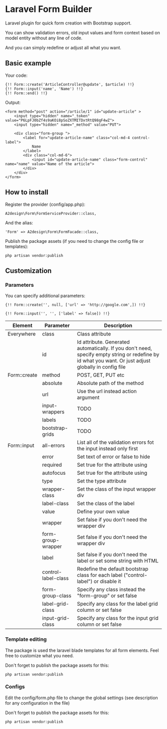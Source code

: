 # Laravel Form Builder

Laravel plugin for quick form creation with Bootstrap support. 

You can show validation errors, old input values and form context based on model entity without any line of code. 

And you can simply redefine or adjust all what you want.

## Basic example

Your code:

```
{!! Form::create('ArticleController@update', $article) !!}
{!! Form::input('name', 'Name') !!}
{!! Form::end() !!}
```

Output:

```
<form method="post" action="/article/1" id="update-article" > 
    <input type="hidden" name="_token" value="P6LpFJ0bZf4s9aKOi8pSoZXTMITDxtRtQ98qF4wZ"> 
    <input type="hidden" name="_method" value="PUT"> 
    
    <div class="form-group ">
        <label for="update-article-name" class="col-md-4 control-label">
            Name
        </label>
        <div class="col-md-6">
            <input id="update-article-name" class="form-control" name="name" value="Name of the article">
        </div>
    </div> 
</form>
```

## How to install

Register the provider (config/app.php):

```
A2design\Form\FormServiceProvider::class,
```

And the alias:

```
'Form' => A2design\Form\FormFacade::class,
```

Publish the package assets (if you need to change the config file or templates):

```
php artisan vendor:publish
```

## Customization

### Parameters

You can specify additional parameters:

```
{!! Form::create('', null, ['url' => 'http://google.com',]) !!}

{!! Form::input('', '', ['label' => false]) !!}
```    
    
| Element          | Parameter          | Description                                  |
|------------------|--------------------|----------------------------------------------|
| Everywhere       | class              | Class attribute                              |
|                  | id                 | Id attribute. Generated automatically. If you don't need, specify empty string or redefine by id what you want. Or just adjust globally in config file |
| Form::create     | method             | POST, GET, PUT etc                           |
|                  | absolute           | Absolute path of the method                  |
|                  | url                | Use the url instead action argument          |
|                  | input-wrappers     | TODO                                         |
|                  | labels             | TODO                                         |
|                  | bootstrap-grids    | TODO                                         |
| Form::input      | all-errors         | List all of the validation errors fot the input instead only first |
|                  | error              | Set text of error or false to hide           |
|                  | required           | Set true for the attribute using             |
|                  | autofocus          | Set true for the attribute using             |
|                  | type               | Set the type attribute                       |
|                  | wrapper-class      | Set the class of the input wrapper div       |
|                  | label-class        | Set the class of the label                   |
|                  | value              | Define your own value                        |
|                  | wrapper            | Set false if you don't need the wrapper div  |
|                  | form-group-wrapper | Set false if you don't need the wrapper div  |
|                  | label              | Set false if you don't need the label or set some string with HTML |
|                  | control-label-class| Redefine the default bootstrap class for each label ("control-label") or disable it |
|                  | form-group-class   | Specify any class instead the "form-group" or set false |
|                  | label-grid-class   | Specify any class for the label grid column or set false |
|                  | input-grid-class   | Specify any class for the input grid column or set false |

### Template editing

The package is used the laravel blade templates for all form elements. Feel free to customize what you need.

Don't forget to publish the package assets for this:

```
php artisan vendor:publish
```

### Configs

Edit the config/form.php file to change the global settings (see description for any configuration in the file)

Don't forget to publish the package assets for this:

```
php artisan vendor:publish
```